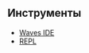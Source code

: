 ## Инструменты

* [Waves IDE](/ru/building-apps/smart-contracts/tools/waves-ide)
* [REPL](/ru/building-apps/smart-contracts/tools/repl)
